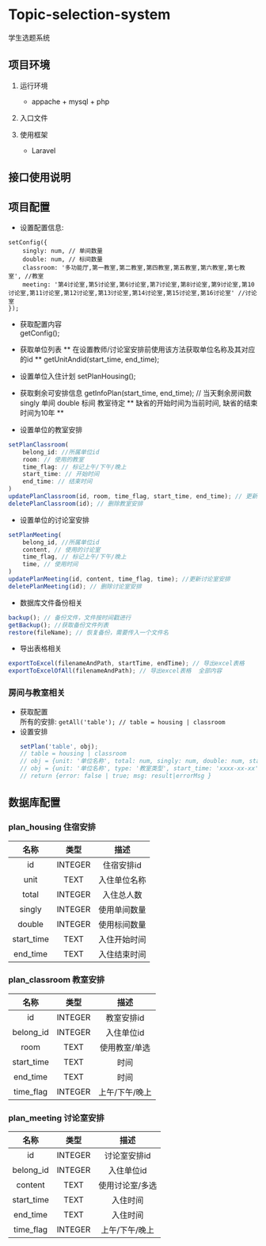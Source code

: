 # Topic-selection-system
学生选题系统

## 项目环境
1. 运行环境   
    - appache + mysql + php   
2. 入口文件   
   
3. 使用框架 
    - Laravel 
## 接口使用说明
## 项目配置  
- 设置配置信息:   
```
setConfig({
    singly: num, // 单间数量
    double: num, // 标间数量
    classroom: '多功能厅,第一教室,第二教室,第四教室,第五教室,第六教室,第七教室', //教室
    meeting: '第4讨论室,第5讨论室,第6讨论室,第7讨论室,第8讨论室,第9讨论室,第10讨论室,第11讨论室,第12讨论室,第13讨论室,第14讨论室,第15讨论室,第16讨论室' //讨论室
}); 
``` 
- 获取配置内容  
getConfig();

- 获取单位列表
** 在设置教师/讨论室安排前使用该方法获取单位名称及其对应的id **
getUnitAndid(start_time, end_time);

- 设置单位入住计划
setPlanHousing();

- 获取剩余可安排信息
getInfoPlan(start_time, end_time); // 当天剩余房间数 singly 单间 double 标间 教室待定
** 缺省的开始时间为当前时间, 缺省的结束时间为10年 **

- 设置单位的教室安排
```javascript   
setPlanClassroom(
    belong_id: //所属单位id
    room: // 使用的教室
    time_flag: // 标记上午/下午/晚上
    start_time: // 开始时间
    end_time: // 结束时间
)
updatePlanClassroom(id, room, time_flag, start_time, end_time); // 更新教室安排
deletePlanClassroom(id); // 删除教室安排
```

- 设置单位的讨论室安排
```javascript   
setPlanMeeting(
    belong_id, //所属单位id
    content, // 使用的讨论室
    time_flag, // 标记上午/下午/晚上
    time, // 使用时间
)
updatePlanMeeting(id, content, time_flag, time); //更新讨论室安排
deletePlanMeeting(id); // 删除讨论室安排
```

- 数据库文件备份相关
```javascript
backup(); // 备份文件，文件按时间戳进行
getBackup(); //获取备份文件列表
restore(fileName); // 恢复备份，需要传入一个文件名
```

- 导出表格相关
```javascript
exportToExcel(filenameAndPath, startTime, endTime); // 导出excel表格
exportToExcelOfAll(filenameAndPath); // 导出excel表格  全部内容
```
     
### 房间与教室相关
- 获取配置   
    所有的安排: `getAll('table'); // table = housing | classroom`
- 设置安排
    ```javascript
    setPlan('table', obj); 
    // table = housing | classroom 
    // obj = {unit: '单位名称', total: num, singly: num, double: num, start_time: 'xxxx-xx-xx', end_time: 'xxxx-xx-xx'}
    // obj = {unit: '单位名称', type: '教室类型', start_time: 'xxxx-xx-xx', end_time: 'xxxx-xx-xx'
    // return {error: false | true; msg: result|errorMsg }
    ```
 

    


## 数据库配置

### plan_housing 住宿安排

|     名称    |   类型   |     描述    |
|:----------:|:-------:|:-----------:|
| id         | INTEGER | 住宿安排id    |
| unit       | TEXT    | 入住单位名称  |
| total      | INTEGER | 入住总人数    |
| singly     | INTEGER | 使用单间数量   |
| double     | INTEGER | 使用标间数量   |
| start_time | TEXT    | 入住开始时间   |
| end_time   | TEXT    | 入住结束时间   |

### plan_classroom  教室安排

|     名称    |   类型   |     描述    |
|:----------:|:-------:|:-----------:|
| id         | INTEGER | 教室安排id    |
| belong_id  | INTEGER | 入住单位id    |
| room       | TEXT    | 使用教室/单选  |
| start_time | TEXT    | 时间         |
| end_time   | TEXT    | 时间         |
| time_flag  | INTEGER | 上午/下午/晚上 |

### plan_meeting 讨论室安排

|     名称    |   类型   |     描述    |
|:----------:|:-------:|:-----------:|
| id         | INTEGER | 讨论室安排id   |
| belong_id  | INTEGER | 入住单位id     |
| content    | TEXT    | 使用讨论室/多选 |
| start_time | TEXT    | 入住时间       |
| end_time   | TEXT    | 入住时间       |
| time_flag  | INTEGER | 上午/下午/晚上  |